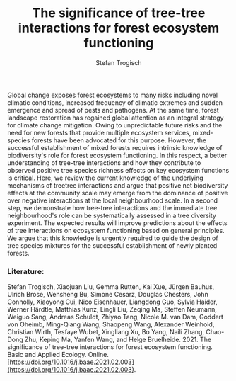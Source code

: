 ﻿---
layout: post
title:  "The significance of tree-tree interactions for forest ecosystem functioning"
author: Stefan Trogisch
categories: [ Article ]
image: assets/projects/ST1.jpg
tags: featured
---
### 
Global change exposes forest ecosystems to many risks including novel climatic conditions, increased frequency of climatic extremes and sudden emergence and spread of pests and pathogens. At the same time, forest landscape restoration has regained global attention as an integral strategy for climate change mitigation. Owing to unpredictable future risks and the need for new forests that provide multiple ecosystem services, mixed-species forests have been advocated for this purpose. However, the successful establishment of mixed forests requires intrinsic knowledge of biodiversity's role for forest ecosystem functioning. In this respect, a better understanding of tree-tree interactions and how they contribute to observed positive tree species richness effects on key ecosystem functions is critical. Here, we review the current knowledge of the underlying mechanisms of treetree interactions and argue that positive net biodiversity effects at the community scale may emerge from the dominance of positive over negative interactions at the local neighbourhood scale. In a second step, we demonstrate how tree-tree interactions and the immediate tree neighbourhood's role can be systematically assessed in a tree diversity experiment. The expected results will improve predictions about the effects of tree interactions on ecosystem functioning based on general principles. We argue that this knowledge is urgently required to guide the design of tree species mixtures for the successful establishment of newly planted forests.

### Literature:
Stefan Trogisch, Xiaojuan Liu, Gemma Rutten, Kai Xue, Jürgen Bauhus, Ulrich Brose, Wensheng Bu, Simone Cesarz, Douglas Chesters, John Connolly, Xiaoyong Cui, Nico Eisenhauer, Liangdong Guo, Sylvia Haider, Werner Härdtle, Matthias Kunz, Lingli Liu, Zeqing Ma, Steffen Neumann, Weiguo Sang, Andreas Schuldt, Zhiyao Tang, Nicole M. van Dam, Goddert von Oheimb, Ming-Qiang Wang, Shaopeng Wang, Alexander Weinhold, Christian Wirth, Tesfaye Wubet, Xingliang Xu, Bo Yang, Naili Zhang, Chao-Dong Zhu, Keping Ma, Yanfen Wang, and Helge Bruelheide. 2021. The significance of tree-tree interactions for forest ecosystem functioning. Basic and Applied Ecology. Online. [https://doi.org/10.1016/j.baae.2021.02.003](https://doi.org/10.1016/j.baae.2021.02.003).